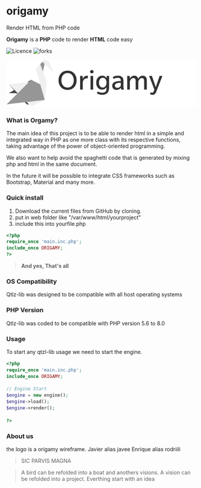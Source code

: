 # origamy
Render HTML from PHP code

**Origamy** is a **PHP** code to render **HTML** code easy

![Licence](https://img.shields.io/github/license/iquetzalcoatl/qtzl-lib)
![forks](https://img.shields.io/github/forks/iquetzalcoatl/qtzl-lib)

<img src="https://raw.githubusercontent.com/javier2907/javier2907/main/OrgamyBanner.png" alt="Orgamy" style="max-width:100%;" width="600">

### What is Orgamy?

The main idea of ​​this project is to be able to render html in a simple and integrated way in PHP as one more class with its respective functions, taking advantage of the power of object-oriented programming.

We also want to help avoid the spaghetti code that is generated by mixing php and html in the same document.

In the future it will be possible to integrate CSS frameworks such as Bootstrap, Material and many more.

### Quick install
<ol>
<li> Download the current files from GitHub by cloning.</li>
<li> put in web folder like "/var/www/html/yourproject"</li>
<li> include this into yourfile.php</li>
</ol>


```php
<?php
require_once 'main.inc.php';
include_once ORIGAMY;
?>
```
> <b>And yes, That's all</b>

### OS Compatibility

Qtlz-lib was designed to be compatible with all host operating systems

### PHP Version

Qtlz-lib was coded to be compatible with PHP version 5.6 to 8.0

### Usage

To start any qtzl-lib usage we need to start the engine.

```php
<?php
require_once 'main.inc.php';
include_once ORIGAMY;

// Engine Start
$engine = new engine();
$engine->load();
$engine->render();

?>
```

### About us

the logo is a origamy wireframe.
Javier alias javee
Enrique alias rodriili
>SIC PARVIS MAGNA

>A bird can be refolded into a boat and anothers visions.
A vision can be refolded into a project.
Everthing start with an idea
